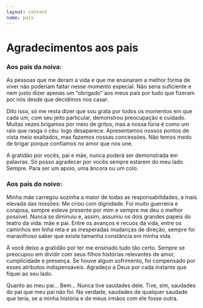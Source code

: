 ```yaml
---
layout: content
name: pais
---
```

# Agradecimentos aos pais

### Aos pais da noiva:

<p class="text-justify">As pessoas que me deram a vida e que me ensinaram a melhor forma de viver não poderiam faltar nesse momento especial. Não seria suficiente e nem justo dizer apenas um “obrigado” aos meus pais por tudo que fizeram por nós desde que decidimos nos casar.</p>
<p class="text-justify">Dito isso, só me resta dizer que sou grata por todos os momentos em que cada um, com seu jeito particular, demonstrou preocupação e cuidado. Muitas vezes brigamos por meio de gritos, mas a nossa fúria é como um raio que rasga o céu: logo desaparece. Apresentamos nossos pontos de vista meio exaltados, mas fazemos nossas concessões. Não temos medo de brigar porque confiamos no amor que nos une.</p>
<p class="text-justify">A gratidão por vocês, pai e mãe, nunca poderá ser demonstrada em palavras. Só posso agradecer por vocês sempre estarem do meu lado. Sempre. Para ser um apoio, uma âncora ou um colo.</p>

### Aos pais do noivo:

<p class="text-justify">Minha mãe carregou sozinha a maior de todas as responsabilidades, a mais elevada das missões: Me criou com dignidade. Foi muito guerreira e corajosa, sempre esteve presente por mim e sempre me deu o melhor possível. Nunca se diminuiu e, assim, assumiu os dois grandes papeis do teatro da vida: mãe e pai. Entre os avanços e recuos da vida, entre os caminhos em linha reta e as inesperadas mudanças de direção, sempre foi maravilhoso saber que existe tamanha constância em minha vida.</p>
<p class="text-justify">À você deixo a gratidão por ter me ensinado tudo tão certo. Sempre se preocupou em dividir com seus filhos histórias relevantes de amor, cumplicidade e presença. Se houve algum sofrimento, foi compensado por esses atributos indispensáveis. Agradeço a Deus por cada instante que fiquei ao seu lado.</p>
<p class="text-justify">Quanto ao meu pai… Bem… Nunca tive saudades dele. Tive, sim, saudades do pai que meu pai não foi. Na verdade, saudades de qualquer saudade que teria, se a minha história e de meus irmãos com ele fosse outra.</p>